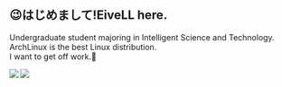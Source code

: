 ## 😉はじめまして!EiveLL here.

Undergraduate student majoring in Intelligent Science and Technology.   
ArchLinux is the best Linux distribution.   
I want to get off work.🥲   

<img align="left" src="https://github-readme-stats-six-chi-41.vercel.app/api?username=EiveLL&show_bg=1&count_private=true&show_icons=true&title_color=b57ed2&icon_color=b57ed2&text_color=383838&bg_color=ffffff&hide_title=false&locale=en" />
<img align="center" src="https://github-readme-stats-six-chi-41.vercel.app/api/top-langs?username=EiveLL&show_bg=1&title_color=b57ed2&icon_color=b57ed2&text_color=383838&bg_color=ffffff&hide_title=false&locale=en" />
